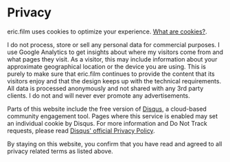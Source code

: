 # Privacy

eric.film uses cookies to optimize your experience. [What are cookies?](https://www.allaboutcookies.org/cookies/).

I do not process, store or sell any personal data for
commercial purposes. I use Google Analytics to get insights about
where my visitors come from and what pages they visit. As a visitor, this may
include information about your approximate geographical location or
the device you are using. This is purely to make sure that eric.film
continues to provide the content that its visitors enjoy and that the
design keeps up with the technical requirements. All data is processed
anonymously and not shared with any 3rd party clients. I do not and
will never ever promote any advertisements.

Parts of this website include the free version of [Disqus](https://disqus.com/), a cloud-based community engagement tool. Pages where this service is enabled may set an individual cookie by Disqus. For more information and Do Not Track requests, please read [Disqus' official Privacy Policy](https://help.disqus.com/en/articles/1717103-disqus-privacy-policy).

By staying on this website, you confirm that you have read and agreed to all privacy related terms as listed above.
